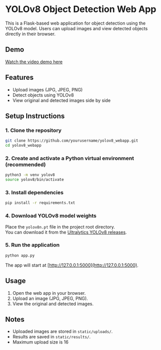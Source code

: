 # YOLOv8 Object Detection Web App

This is a Flask-based web application for object detection using the YOLOv8 model. Users can upload images and view detected objects directly in their browser.

## Demo

[Watch the video demo here](https://drive.google.com/file/d/1mL3j8UNiIkVgiV_7C-LjC38wtg8qeOir/view?usp=sharing)

## Features

- Upload images (JPG, JPEG, PNG)
- Detect objects using YOLOv8
- View original and detected images side by side

## Setup Instructions

### 1. Clone the repository

```sh
git clone https://github.com/yourusername/yolov8_webapp.git
cd yolov8_webapp
```

### 2. Create and activate a Python virtual environment (recommended)

```sh
python3 -m venv yolov8
source yolov8/bin/activate
```

### 3. Install dependencies

```sh
pip install -r requirements.txt
```

### 4. Download YOLOv8 model weights

Place the `yolov8n.pt` file in the project root directory.  
You can download it from the [Ultralytics YOLOv8 releases](https://github.com/ultralytics/ultralytics/releases).

### 5. Run the application

```sh
python app.py
```

The app will start at [http://127.0.0.1:5000](http://127.0.0.1:5000).

## Usage

1. Open the web app in your browser.
2. Upload an image (JPG, JPEG, PNG).
3. View the original and detected images.

## Notes

- Uploaded images are stored in `static/uploads/`.
- Results are saved in `static/results/`.
- Maximum upload size is 16
